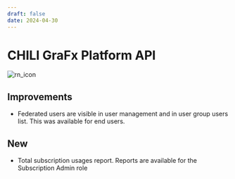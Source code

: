```yaml
---
draft: false
date: 2024-04-30
---
```


# CHILI GraFx Platform API

![rn_icon](../../../../../assets/icon-CHILI-GraFx.svg)

## Improvements

- Federated users are visible in user management and in user group users list. This was available for end users.

## New

- Total subscription usages report. Reports are available for the Subscription Admin role